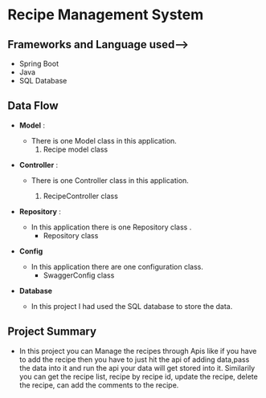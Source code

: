 # Recipe Management System
## Frameworks and Language used-->
- Spring Boot
- Java
- SQL Database

## Data Flow
* **Model** :
  * There is one Model class in this application.
    1. Recipe model class


* **Controller** :

  * There is one Controller class in this application.

    1. RecipeController class

* **Repository** :

    * In this application there is one Repository class .
        * Repository class

* **Config**

    * In this application there are one configuration class.
        * SwaggerConfig class


* **Database**

    * In this project I had used the SQL database to store the data.

## Project Summary
  * In this project you can Manage the recipes through Apis like if you have to add the recipe then you have to just hit the api of adding data,pass the data into it and run the api your data will get stored into it. Similarily you can get the recipe list, recipe by recipe id, update the recipe, delete the recipe, can add the comments to the recipe.  